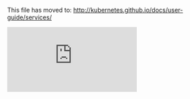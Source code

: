 <!-- BEGIN MUNGE: UNVERSIONED_WARNING -->


<!-- END MUNGE: UNVERSIONED_WARNING -->

This file has moved to: http://kubernetes.github.io/docs/user-guide/services/




<!-- BEGIN MUNGE: IS_VERSIONED -->
<!-- TAG IS_VERSIONED -->
<!-- END MUNGE: IS_VERSIONED -->


<!-- BEGIN MUNGE: GENERATED_ANALYTICS -->
[![Analytics](https://kubernetes-site.appspot.com/UA-36037335-10/GitHub/docs/user-guide/services.md?pixel)]()
<!-- END MUNGE: GENERATED_ANALYTICS -->
